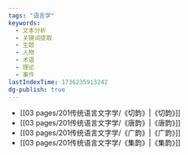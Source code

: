 ```yaml
---
tags: "语言学"
keywords:
  - 文本分析
  - 关键词提取
  - 主题
  - 人物
  - 术语
  - 理论
  - 事件
lastIndexTime: 1736235913242
dg-publish: true
---
```

<style> .container {font-family: sans-serif; text-align: center;} .button-wrapper button {z-index: 1;height: 40px; width: 100px; margin: 10px;padding: 5px;} .excalidraw .App-menu_top .buttonList { display: flex;} .excalidraw-wrapper { height: 800px; margin: 50px; position: relative;} :root[dir="ltr"] .excalidraw .layer-ui__wrapper .zen-mode-transition.App-menu_bottom--transition-left {transform: none;} </style><script src="https://cdn.jsdelivr.net/npm/react@17/umd/react.production.min.js"></script><script src="https://cdn.jsdelivr.net/npm/react-dom@17/umd/react-dom.production.min.js"></script><script type="text/javascript" src="https://cdn.jsdelivr.net/npm/@excalidraw/excalidraw@0/dist/excalidraw.production.min.js"></script><div id="韵书_2023-05-22_1206.38.excalidraw.md1"></div><script>(function(){const InitialData={"type":"excalidraw","version":2,"source":"https://github.com/zsviczian/obsidian-excalidraw-plugin/releases/tag/1.8.26","elements":[{"type":"rectangle","version":38,"versionNonce":1538378425,"isDeleted":false,"id":"r0BCu1qEIPXHy8bZx0bpJ","fillStyle":"hachure","strokeWidth":1,"strokeStyle":"solid","roughness":1,"opacity":100,"angle":0,"x":-723.6456909179688,"y":-219.83201599121094,"strokeColor":"#000000","backgroundColor":"transparent","width":113,"height":59,"seed":1073364599,"groupIds":[],"roundness":{"type":3},"boundElements":[{"type":"text","id":"aweAjrHB"},{"id":"32mJoSTkhvkAFrf1tFh34","type":"arrow"},{"id":"5zkgqqqUY1Ag_N3GyFnOm","type":"arrow"}],"updated":1684728583327,"link":null,"locked":false},{"type":"text","version":8,"versionNonce":1384726073,"isDeleted":false,"id":"aweAjrHB","fillStyle":"hachure","strokeWidth":1,"strokeStyle":"solid","roughness":1,"opacity":100,"angle":0,"x":-687.1456909179688,"y":-202.33201599121094,"strokeColor":"#000000","backgroundColor":"transparent","width":40,"height":24,"seed":288970647,"groupIds":[],"roundness":null,"boundElements":[],"updated":1684728427126,"link":null,"locked":false,"fontSize":20,"fontFamily":4,"text":"广韵","rawText":"广韵","textAlign":"center","verticalAlign":"middle","containerId":"r0BCu1qEIPXHy8bZx0bpJ","originalText":"广韵","lineHeight":1.2,"baseline":18},{"type":"rectangle","version":69,"versionNonce":102674679,"isDeleted":false,"id":"7s3_NutVgPA5GPKXD178X","fillStyle":"hachure","strokeWidth":1,"strokeStyle":"solid","roughness":1,"opacity":100,"angle":0,"x":-716.5028686523438,"y":-75.18913269042969,"strokeColor":"#000000","backgroundColor":"transparent","width":113,"height":59,"seed":1752379127,"groupIds":[],"roundness":{"type":3},"boundElements":[{"type":"text","id":"CfJrav8B"},{"id":"HuONu9beKz5XTEOtgk9NO","type":"arrow"}],"updated":1684728579523,"link":null,"locked":false},{"type":"text","version":48,"versionNonce":92768633,"isDeleted":false,"id":"CfJrav8B","fillStyle":"hachure","strokeWidth":1,"strokeStyle":"solid","roughness":1,"opacity":100,"angle":0,"x":-700.0028686523438,"y":-57.68913269042969,"strokeColor":"#000000","backgroundColor":"transparent","width":80,"height":24,"seed":239089687,"groupIds":[],"roundness":null,"boundElements":[],"updated":1684728479284,"link":null,"locked":false,"fontSize":20,"fontFamily":4,"text":"景德韵略","rawText":"景德韵略","textAlign":"center","verticalAlign":"middle","containerId":"7s3_NutVgPA5GPKXD178X","originalText":"景德韵略","lineHeight":1.2,"baseline":18},{"type":"rectangle","version":118,"versionNonce":791378455,"isDeleted":false,"id":"w1uNJw_Mnqw8pFmlXk4XU","fillStyle":"hachure","strokeWidth":1,"strokeStyle":"solid","roughness":1,"opacity":100,"angle":0,"x":-942.3956909179688,"y":-70.72489929199219,"strokeColor":"#000000","backgroundColor":"transparent","width":113,"height":59,"seed":1954493527,"groupIds":[],"roundness":{"type":3},"boundElements":[{"type":"text","id":"1mKU8HOJ"},{"id":"HuONu9beKz5XTEOtgk9NO","type":"arrow"}],"updated":1684728579523,"link":null,"locked":false},{"type":"text","version":92,"versionNonce":1009681657,"isDeleted":false,"id":"1mKU8HOJ","fillStyle":"hachure","strokeWidth":1,"strokeStyle":"solid","roughness":1,"opacity":100,"angle":0,"x":-915.8956909179688,"y":-53.22489929199219,"strokeColor":"#000000","backgroundColor":"transparent","width":60,"height":24,"seed":962892151,"groupIds":[],"roundness":null,"boundElements":[],"updated":1684728484156,"link":null,"locked":false,"fontSize":20,"fontFamily":4,"text":"平水韵","rawText":"平水韵","textAlign":"center","verticalAlign":"middle","containerId":"w1uNJw_Mnqw8pFmlXk4XU","originalText":"平水韵","lineHeight":1.2,"baseline":18},{"type":"rectangle","version":157,"versionNonce":452231351,"isDeleted":false,"id":"MxmVGrMNnJnSxdiSaKxtt","fillStyle":"hachure","strokeWidth":1,"strokeStyle":"solid","roughness":1,"opacity":100,"angle":0,"x":-945.9671020507812,"y":-219.83201599121094,"strokeColor":"#000000","backgroundColor":"transparent","width":113,"height":59,"seed":1132813047,"groupIds":[],"roundness":{"type":3},"boundElements":[{"type":"text","id":"HRfiJJrM"},{"id":"32mJoSTkhvkAFrf1tFh34","type":"arrow"}],"updated":1684728575523,"link":null,"locked":false},{"type":"text","version":132,"versionNonce":1985440953,"isDeleted":false,"id":"HRfiJJrM","fillStyle":"hachure","strokeWidth":1,"strokeStyle":"solid","roughness":1,"opacity":100,"angle":0,"x":-909.4671020507812,"y":-202.33201599121094,"strokeColor":"#000000","backgroundColor":"transparent","width":40,"height":24,"seed":506258455,"groupIds":[],"roundness":null,"boundElements":[],"updated":1684728455867,"link":null,"locked":false,"fontSize":20,"fontFamily":4,"text":"切韵","rawText":"切韵","textAlign":"center","verticalAlign":"middle","containerId":"MxmVGrMNnJnSxdiSaKxtt","originalText":"切韵","lineHeight":1.2,"baseline":18},{"type":"rectangle","version":210,"versionNonce":416198551,"isDeleted":false,"id":"a3_RZsIWBLMLb4Y3dDl-i","fillStyle":"hachure","strokeWidth":1,"strokeStyle":"solid","roughness":1,"opacity":100,"angle":0,"x":-723.6456909179688,"y":-360.0105743408203,"strokeColor":"#000000","backgroundColor":"transparent","width":113,"height":59,"seed":1110439991,"groupIds":[],"roundness":{"type":3},"boundElements":[{"type":"text","id":"Il6ed8bR"}],"updated":1684728433610,"link":null,"locked":false},{"type":"text","version":186,"versionNonce":638774679,"isDeleted":false,"id":"Il6ed8bR","fillStyle":"hachure","strokeWidth":1,"strokeStyle":"solid","roughness":1,"opacity":100,"angle":0,"x":-687.1456909179688,"y":-342.5105743408203,"strokeColor":"#000000","backgroundColor":"transparent","width":40,"height":24,"seed":1074911575,"groupIds":[],"roundness":null,"boundElements":[],"updated":1684728461476,"link":null,"locked":false,"fontSize":20,"fontFamily":4,"text":"玉篇","rawText":"玉篇","textAlign":"center","verticalAlign":"middle","containerId":"a3_RZsIWBLMLb4Y3dDl-i","originalText":"玉篇","lineHeight":1.2,"baseline":18},{"type":"rectangle","version":259,"versionNonce":788571959,"isDeleted":false,"id":"h39aS-5hQlkm2HF8mwSu8","fillStyle":"hachure","strokeWidth":1,"strokeStyle":"solid","roughness":1,"opacity":100,"angle":0,"x":-485.25286865234375,"y":-362.6891632080078,"strokeColor":"#000000","backgroundColor":"transparent","width":113,"height":59,"seed":1457048535,"groupIds":[],"roundness":{"type":3},"boundElements":[{"type":"text","id":"D7jIBa5S"}],"updated":1684728434943,"link":null,"locked":false},{"type":"text","version":233,"versionNonce":357746745,"isDeleted":false,"id":"D7jIBa5S","fillStyle":"hachure","strokeWidth":1,"strokeStyle":"solid","roughness":1,"opacity":100,"angle":0,"x":-448.75286865234375,"y":-345.1891632080078,"strokeColor":"#000000","backgroundColor":"transparent","width":40,"height":24,"seed":1537161463,"groupIds":[],"roundness":null,"boundElements":[],"updated":1684728465203,"link":null,"locked":false,"fontSize":20,"fontFamily":4,"text":"类篇","rawText":"类篇","textAlign":"center","verticalAlign":"middle","containerId":"h39aS-5hQlkm2HF8mwSu8","originalText":"类篇","lineHeight":1.2,"baseline":18},{"type":"rectangle","version":304,"versionNonce":880413593,"isDeleted":false,"id":"HcqRW1y3xqbHTDmZBngRp","fillStyle":"hachure","strokeWidth":1,"strokeStyle":"solid","roughness":1,"opacity":100,"angle":0,"x":-477.21710205078125,"y":-222.5105743408203,"strokeColor":"#000000","backgroundColor":"transparent","width":113,"height":59,"seed":955425239,"groupIds":[],"roundness":{"type":3},"boundElements":[{"type":"text","id":"LHCKeZ10"},{"id":"5zkgqqqUY1Ag_N3GyFnOm","type":"arrow"}],"updated":1684728583327,"link":null,"locked":false},{"type":"text","version":277,"versionNonce":2062622967,"isDeleted":false,"id":"LHCKeZ10","fillStyle":"hachure","strokeWidth":1,"strokeStyle":"solid","roughness":1,"opacity":100,"angle":0,"x":-440.71710205078125,"y":-205.0105743408203,"strokeColor":"#000000","backgroundColor":"transparent","width":40,"height":24,"seed":1208897271,"groupIds":[],"roundness":null,"boundElements":[],"updated":1684728470619,"link":null,"locked":false,"fontSize":20,"fontFamily":4,"text":"集韵","rawText":"集韵","textAlign":"center","verticalAlign":"middle","containerId":"HcqRW1y3xqbHTDmZBngRp","originalText":"集韵","lineHeight":1.2,"baseline":18},{"type":"rectangle","version":341,"versionNonce":752408695,"isDeleted":false,"id":"6605ad8bRE3Cd_V-zCt08","fillStyle":"hachure","strokeWidth":1,"strokeStyle":"solid","roughness":1,"opacity":100,"angle":0,"x":-470.96710205078125,"y":-69.83201599121094,"strokeColor":"#000000","backgroundColor":"transparent","width":113,"height":59,"seed":894924055,"groupIds":[],"roundness":{"type":3},"boundElements":[{"type":"text","id":"lATpWyV3"}],"updated":1684728439660,"link":null,"locked":false},{"type":"text","version":317,"versionNonce":218069847,"isDeleted":false,"id":"lATpWyV3","fillStyle":"hachure","strokeWidth":1,"strokeStyle":"solid","roughness":1,"opacity":100,"angle":0,"x":-454.46710205078125,"y":-52.33201599121094,"strokeColor":"#000000","backgroundColor":"transparent","width":80,"height":24,"seed":1593227831,"groupIds":[],"roundness":null,"boundElements":[],"updated":1684728510782,"link":null,"locked":false,"fontSize":20,"fontFamily":4,"text":"礼部韵略","rawText":"礼部韵略","textAlign":"center","verticalAlign":"middle","containerId":"6605ad8bRE3Cd_V-zCt08","originalText":"礼部韵略","lineHeight":1.2,"baseline":18},{"type":"rectangle","version":451,"versionNonce":1197548825,"isDeleted":false,"id":"PwPbxUjCRQ1apZteVbm8t","fillStyle":"hachure","strokeWidth":1,"strokeStyle":"solid","roughness":1,"opacity":100,"angle":0,"x":-266.50274658203125,"y":-71.61772155761719,"strokeColor":"#000000","backgroundColor":"transparent","width":113,"height":59,"seed":808948503,"groupIds":[],"roundness":{"type":3},"boundElements":[{"type":"text","id":"0k9zvvQS"},{"id":"VGJMQQVhn-rPCEvfScAhs","type":"arrow"},{"id":"DPypgCYQ3SK9RECVLpLCh","type":"arrow"}],"updated":1684728598771,"link":null,"locked":false},{"type":"text","version":437,"versionNonce":1629008089,"isDeleted":false,"id":"0k9zvvQS","fillStyle":"hachure","strokeWidth":1,"strokeStyle":"solid","roughness":1,"opacity":100,"angle":0,"x":-230.00274658203125,"y":-54.11772155761719,"strokeColor":"#000000","backgroundColor":"transparent","width":40,"height":24,"seed":69408823,"groupIds":[],"roundness":null,"boundElements":[],"updated":1684728522990,"link":null,"locked":false,"fontSize":20,"fontFamily":4,"text":"增韵","rawText":"增韵","textAlign":"center","verticalAlign":"middle","containerId":"PwPbxUjCRQ1apZteVbm8t","originalText":"增韵","lineHeight":1.2,"baseline":18},{"type":"rectangle","version":503,"versionNonce":1003068729,"isDeleted":false,"id":"G6P-lEwF2SsZd37jbltMN","fillStyle":"hachure","strokeWidth":1,"strokeStyle":"solid","roughness":1,"opacity":100,"angle":0,"x":-87.93145751953125,"y":-71.61772155761719,"strokeColor":"#000000","backgroundColor":"transparent","width":113,"height":59,"seed":357704215,"groupIds":[],"roundness":{"type":3},"boundElements":[{"type":"text","id":"fAE49wwH"},{"id":"VGJMQQVhn-rPCEvfScAhs","type":"arrow"}],"updated":1684728594790,"link":null,"locked":false},{"type":"text","version":482,"versionNonce":569967319,"isDeleted":false,"id":"fAE49wwH","fillStyle":"hachure","strokeWidth":1,"strokeStyle":"solid","roughness":1,"opacity":100,"angle":0,"x":-71.43145751953125,"y":-54.11772155761719,"strokeColor":"#000000","backgroundColor":"transparent","width":80,"height":24,"seed":622053175,"groupIds":[],"roundness":null,"boundElements":[],"updated":1684728534719,"link":null,"locked":false,"fontSize":20,"fontFamily":4,"text":"洪武正韵","rawText":"洪武正韵","textAlign":"center","verticalAlign":"middle","containerId":"G6P-lEwF2SsZd37jbltMN","originalText":"洪武正韵","lineHeight":1.2,"baseline":18},{"type":"rectangle","version":538,"versionNonce":2047810041,"isDeleted":false,"id":"0vDfvelNP4oSSq28he_cs","fillStyle":"hachure","strokeWidth":1,"strokeStyle":"solid","roughness":1,"opacity":100,"angle":0,"x":-208.46710205078125,"y":45.34657287597656,"strokeColor":"#000000","backgroundColor":"transparent","width":113,"height":59,"seed":420956697,"groupIds":[],"roundness":{"type":3},"boundElements":[{"type":"text","id":"JmDd1CmV"},{"id":"DPypgCYQ3SK9RECVLpLCh","type":"arrow"}],"updated":1684728598772,"link":null,"locked":false},{"type":"text","version":512,"versionNonce":403187097,"isDeleted":false,"id":"JmDd1CmV","fillStyle":"hachure","strokeWidth":1,"strokeStyle":"solid","roughness":1,"opacity":100,"angle":0,"x":-171.96710205078125,"y":62.84657287597656,"strokeColor":"#000000","backgroundColor":"transparent","width":40,"height":24,"seed":2109654841,"groupIds":[],"roundness":null,"boundElements":[],"updated":1684728539094,"link":null,"locked":false,"fontSize":20,"fontFamily":4,"text":"韵会","rawText":"韵会","textAlign":"center","verticalAlign":"middle","containerId":"0vDfvelNP4oSSq28he_cs","originalText":"韵会","lineHeight":1.2,"baseline":18},{"type":"text","version":11,"versionNonce":1528739385,"isDeleted":false,"id":"Cbhdk2ug","fillStyle":"hachure","strokeWidth":1,"strokeStyle":"solid","roughness":1,"opacity":100,"angle":0,"x":-926.0741577148438,"y":7.4358367919921875,"strokeColor":"#000000","backgroundColor":"transparent","width":110,"height":24,"seed":1373994457,"groupIds":[],"roundness":null,"boundElements":[],"updated":1684728499281,"link":null,"locked":false,"fontSize":20,"fontFamily":4,"text":"《蒙古字韵》","rawText":"《蒙古字韵》","textAlign":"left","verticalAlign":"top","containerId":null,"originalText":"《蒙古字韵》","lineHeight":1.2,"baseline":18},{"type":"text","version":5,"versionNonce":2063067831,"isDeleted":false,"id":"YesIjqG9","fillStyle":"hachure","strokeWidth":1,"strokeStyle":"solid","roughness":1,"opacity":100,"angle":0,"x":-239.46697998046875,"y":-102.38557434082031,"strokeColor":"#000000","backgroundColor":"transparent","width":40,"height":24,"seed":1747541111,"groupIds":[],"roundness":null,"boundElements":[],"updated":1684728544453,"link":null,"locked":false,"fontSize":20,"fontFamily":4,"text":"南宋","rawText":"南宋","textAlign":"left","verticalAlign":"top","containerId":null,"originalText":"南宋","lineHeight":1.2,"baseline":18},{"type":"text","version":11,"versionNonce":12991641,"isDeleted":false,"id":"mIBv3Ybf","fillStyle":"hachure","strokeWidth":1,"strokeStyle":"solid","roughness":1,"opacity":100,"angle":0,"x":-491.252685546875,"y":28.864425659179688,"strokeColor":"#000000","backgroundColor":"transparent","width":40,"height":24,"seed":1088061497,"groupIds":[],"roundness":null,"boundElements":[],"updated":1684728553710,"link":null,"locked":false,"fontSize":20,"fontFamily":4,"text":"窄韵","rawText":"窄韵","textAlign":"left","verticalAlign":"top","containerId":null,"originalText":"窄韵","lineHeight":1.2,"baseline":18},{"type":"text","version":24,"versionNonce":562746905,"isDeleted":false,"id":"hEbN0fIs","fillStyle":"hachure","strokeWidth":1,"strokeStyle":"solid","roughness":1,"opacity":100,"angle":0,"x":-1028.752685546875,"y":-52.38557434082031,"strokeColor":"#000000","backgroundColor":"transparent","width":67.53999328613281,"height":24,"seed":938234199,"groupIds":[],"roundness":null,"boundElements":[],"updated":1684728569063,"link":null,"locked":false,"fontSize":20,"fontFamily":4,"text":"金/蒙古","rawText":"金/蒙古","textAlign":"left","verticalAlign":"top","containerId":null,"originalText":"金/蒙古","lineHeight":1.2,"baseline":18},{"type":"arrow","version":36,"versionNonce":1754241943,"isDeleted":false,"id":"32mJoSTkhvkAFrf1tFh34","fillStyle":"hachure","strokeWidth":1,"strokeStyle":"solid","roughness":1,"opacity":100,"angle":0,"x":-831.4312133789062,"y":-194.3498077392578,"strokeColor":"#000000","backgroundColor":"transparent","width":100,"height":1.785736083984375,"seed":1526094905,"groupIds":[],"roundness":{"type":2},"boundElements":[],"updated":1684728690133,"link":null,"locked":false,"startBinding":{"elementId":"MxmVGrMNnJnSxdiSaKxtt","gap":1.535888671875,"focus":-0.0977229577837791},"endBinding":{"elementId":"r0BCu1qEIPXHy8bZx0bpJ","gap":7.7855224609375,"focus":0.22785116104287173},"lastCommittedPoint":null,"startArrowhead":null,"endArrowhead":"arrow","points":[[0,0],[100,-1.785736083984375]]},{"type":"arrow","version":38,"versionNonce":902365815,"isDeleted":false,"id":"HuONu9beKz5XTEOtgk9NO","fillStyle":"hachure","strokeWidth":1,"strokeStyle":"solid","roughness":1,"opacity":100,"angle":0,"x":-728.7526245117188,"y":-40.77836608886719,"strokeColor":"#000000","backgroundColor":"transparent","width":98.21429443359375,"height":2.6785888671875,"seed":1134992153,"groupIds":[],"roundness":{"type":2},"boundElements":[],"updated":1684728690130,"link":null,"locked":false,"startBinding":{"elementId":"7s3_NutVgPA5GPKXD178X","gap":12.249755859375,"focus":-0.21860731593530294},"endBinding":{"elementId":"w1uNJw_Mnqw8pFmlXk4XU","gap":2.42877197265625,"focus":-0.12368236626102382},"lastCommittedPoint":null,"startArrowhead":null,"endArrowhead":"arrow","points":[[0,0],[-98.21429443359375,-2.6785888671875]]},{"type":"arrow","version":23,"versionNonce":1969623223,"isDeleted":false,"id":"5zkgqqqUY1Ag_N3GyFnOm","fillStyle":"hachure","strokeWidth":1,"strokeStyle":"solid","roughness":1,"opacity":100,"angle":0,"x":-605.5383911132812,"y":-197.02839660644537,"strokeColor":"#000000","backgroundColor":"transparent","width":118.74999999999989,"height":1.78570556640625,"seed":1190270681,"groupIds":[],"roundness":{"type":2},"boundElements":[],"updated":1684728690142,"link":null,"locked":false,"startBinding":{"elementId":"r0BCu1qEIPXHy8bZx0bpJ","gap":5.1072998046875,"focus":-0.19011637030813242},"endBinding":{"elementId":"HcqRW1y3xqbHTDmZBngRp","gap":9.5712890625,"focus":0.22395918695130804},"lastCommittedPoint":null,"startArrowhead":null,"endArrowhead":"arrow","points":[[0,0],[118.74999999999989,-1.78570556640625]]},{"type":"arrow","version":23,"versionNonce":535140375,"isDeleted":false,"id":"VGJMQQVhn-rPCEvfScAhs","fillStyle":"hachure","strokeWidth":1,"strokeStyle":"solid","roughness":1,"opacity":100,"angle":0,"x":-145.7169189453125,"y":-35.42124938964844,"strokeColor":"#000000","backgroundColor":"transparent","width":46.428466796875,"height":0,"seed":1346842745,"groupIds":[],"roundness":{"type":2},"boundElements":[],"updated":1684728690153,"link":null,"locked":false,"startBinding":{"elementId":"PwPbxUjCRQ1apZteVbm8t","gap":7.78582763671875,"focus":0.22699905654131355},"endBinding":{"elementId":"G6P-lEwF2SsZd37jbltMN","gap":11.35699462890625,"focus":-0.22699905654131355},"lastCommittedPoint":null,"startArrowhead":null,"endArrowhead":"arrow","points":[[0,0],[46.428466796875,0]]},{"type":"arrow","version":21,"versionNonce":969440567,"isDeleted":false,"id":"DPypgCYQ3SK9RECVLpLCh","fillStyle":"hachure","strokeWidth":1,"strokeStyle":"solid","roughness":1,"opacity":100,"angle":0,"x":-201.0740966796875,"y":-2.3855438232421875,"strokeColor":"#000000","backgroundColor":"transparent","width":2.6785888671875,"height":37.5,"seed":385060377,"groupIds":[],"roundness":{"type":2},"boundElements":[],"updated":1684728690157,"link":null,"locked":false,"startBinding":{"elementId":"PwPbxUjCRQ1apZteVbm8t","gap":10.232177734375,"focus":-0.10392278155548741},"endBinding":{"elementId":"0vDfvelNP4oSSq28he_cs","gap":10.23211669921875,"focus":-0.7437722881722336},"lastCommittedPoint":null,"startArrowhead":null,"endArrowhead":"arrow","points":[[0,0],[2.6785888671875,37.5]]},{"type":"line","version":31,"versionNonce":1948223481,"isDeleted":false,"id":"IKmuC9x9hh_vJ0QCJNEvz","fillStyle":"hachure","strokeWidth":1,"strokeStyle":"solid","roughness":1,"opacity":100,"angle":0,"x":-674.2884521484375,"y":-294.3497772216797,"strokeColor":"#000000","backgroundColor":"transparent","width":2.67852783203125,"height":64.28570556640625,"seed":283865817,"groupIds":[],"roundness":{"type":2},"boundElements":[],"updated":1684728606764,"link":null,"locked":false,"startBinding":null,"endBinding":null,"lastCommittedPoint":null,"startArrowhead":null,"endArrowhead":null,"points":[[0,0],[2.67852783203125,64.28570556640625]]},{"type":"line","version":31,"versionNonce":143914489,"isDeleted":false,"id":"Wp7l6bFO2y1pceZcaZFJD","fillStyle":"hachure","strokeWidth":1,"strokeStyle":"solid","roughness":1,"opacity":100,"angle":0,"x":-431.431396484375,"y":-299.70692443847656,"strokeColor":"#000000","backgroundColor":"transparent","width":0.8929443359375,"height":74.10714721679688,"seed":180232409,"groupIds":[],"roundness":{"type":2},"boundElements":[],"updated":1684728611115,"link":null,"locked":false,"startBinding":null,"endBinding":null,"lastCommittedPoint":null,"startArrowhead":null,"endArrowhead":null,"points":[[0,0],[0.8929443359375,74.10714721679688]]},{"type":"line","version":20,"versionNonce":1155891897,"isDeleted":false,"id":"3XXq3B-3tDQISz7LSerKT","fillStyle":"hachure","strokeWidth":1,"strokeStyle":"solid","roughness":1,"opacity":100,"angle":0,"x":-673.3956298828125,"y":-155.06407165527344,"strokeColor":"#000000","backgroundColor":"transparent","width":7.14288330078125,"height":78.57144165039062,"seed":1934180887,"groupIds":[],"roundness":{"type":2},"boundElements":[],"updated":1684728614865,"link":null,"locked":false,"startBinding":null,"endBinding":null,"lastCommittedPoint":null,"startArrowhead":null,"endArrowhead":null,"points":[[0,0],[7.14288330078125,78.57144165039062]]},{"type":"line","version":25,"versionNonce":497841879,"isDeleted":false,"id":"OHYWFc-8c4F94jV-fghMM","fillStyle":"hachure","strokeWidth":1,"strokeStyle":"solid","roughness":1,"opacity":100,"angle":0,"x":-426.967041015625,"y":-159.5283660888672,"strokeColor":"#000000","backgroundColor":"transparent","width":8.03564453125,"height":86.60714721679688,"seed":137617751,"groupIds":[],"roundness":{"type":2},"boundElements":[],"updated":1684728616998,"link":null,"locked":false,"startBinding":null,"endBinding":null,"lastCommittedPoint":null,"startArrowhead":null,"endArrowhead":null,"points":[[0,0],[8.03564453125,86.60714721679688]]},{"type":"line","version":32,"versionNonce":1858106393,"isDeleted":false,"id":"gPHro6SJ9L43ufdZ5zYCk","fillStyle":"hachure","strokeWidth":1,"strokeStyle":"solid","roughness":1,"opacity":100,"angle":0,"x":-357.32415771484375,"y":-41.67118835449219,"strokeColor":"#000000","backgroundColor":"transparent","width":87.5,"height":0.892822265625,"seed":12944375,"groupIds":[],"roundness":{"type":2},"boundElements":[],"updated":1684728623247,"link":null,"locked":false,"startBinding":null,"endBinding":null,"lastCommittedPoint":null,"startArrowhead":null,"endArrowhead":null,"points":[[0,0],[87.5,0.892822265625]]},{"id":"VFyuaL85","type":"text","x":-995.051810524681,"y":100.95871156634712,"width":325,"height":120,"angle":0,"strokeColor":"#000000","backgroundColor":"transparent","fillStyle":"hachure","strokeWidth":1,"strokeStyle":"solid","roughness":1,"opacity":100,"groupIds":[],"roundness":null,"seed":475119191,"version":91,"versionNonce":1074566231,"isDeleted":false,"boundElements":null,"updated":1684728748664,"link":null,"locked":false,"text":"《平水韵》系韵书 \n王文郁《新刊韵略》\n刘渊《《壬子新刊礼部韵略》（已佚）\n阴时夫《韵府群玉》\n《佩文韵府》等","rawText":"《平水韵》系韵书 \n王文郁《新刊韵略》\n刘渊《《壬子新刊礼部韵略》（已佚）\n阴时夫《韵府群玉》\n《佩文韵府》等","fontSize":20,"fontFamily":4,"textAlign":"left","verticalAlign":"top","baseline":114,"containerId":null,"originalText":"《平水韵》系韵书 \n王文郁《新刊韵略》\n刘渊《《壬子新刊礼部韵略》（已佚）\n阴时夫《韵府群玉》\n《佩文韵府》等","lineHeight":1.2},{"id":"dZ2gHBxu","type":"text","x":-460.5280475038477,"y":118.81580792051363,"width":210,"height":96,"angle":0,"strokeColor":"#000000","backgroundColor":"transparent","fillStyle":"hachure","strokeWidth":1,"strokeStyle":"solid","roughness":1,"opacity":100,"groupIds":[],"roundness":null,"seed":1600988951,"version":25,"versionNonce":1730354327,"isDeleted":false,"boundElements":null,"updated":1684728783181,"link":null,"locked":false,"text":"《礼部韵略》系韵书\n《附释文礼部韵略》\n《增修互注礼部韵略等》\n《洪武正韵》","rawText":"《礼部韵略》系韵书\n《附释文礼部韵略》\n《增修互注礼部韵略等》\n《洪武正韵》","fontSize":20,"fontFamily":4,"textAlign":"left","verticalAlign":"top","baseline":90,"containerId":null,"originalText":"《礼部韵略》系韵书\n《附释文礼部韵略》\n《增修互注礼部韵略等》\n《洪武正韵》","lineHeight":1.2}],"appState":{"theme":"light","viewBackgroundColor":"#ffffff","currentItemStrokeColor":"#000000","currentItemBackgroundColor":"transparent","currentItemFillStyle":"hachure","currentItemStrokeWidth":1,"currentItemStrokeStyle":"solid","currentItemRoughness":1,"currentItemOpacity":100,"currentItemFontFamily":4,"currentItemFontSize":20,"currentItemTextAlign":"left","currentItemStartArrowhead":null,"currentItemEndArrowhead":"arrow","scrollX":901.1902382590561,"scrollY":616.0985597552672,"zoom":{"value":0.7500000000000002},"currentItemRoundness":"round","gridSize":null,"colorPalette":{},"currentStrokeOptions":null,"previousGridSize":null},"files":{}};InitialData.scrollToContent=true;App=()=>{const e=React.useRef(null),t=React.useRef(null),[n,i]=React.useState({width:void 0,height:void 0});return React.useEffect(()=>{i({width:t.current.getBoundingClientRect().width,height:t.current.getBoundingClientRect().height});const e=()=>{i({width:t.current.getBoundingClientRect().width,height:t.current.getBoundingClientRect().height})};return window.addEventListener("resize",e),()=>window.removeEventListener("resize",e)},[t]),React.createElement(React.Fragment,null,React.createElement("div",{className:"excalidraw-wrapper",ref:t},React.createElement(ExcalidrawLib.Excalidraw,{ref:e,width:n.width,height:n.height,initialData:InitialData,viewModeEnabled:!0,zenModeEnabled:!0,gridModeEnabled:!1})))},excalidrawWrapper=document.getElementById("韵书_2023-05-22_1206.38.excalidraw.md1");ReactDOM.render(React.createElement(App),excalidrawWrapper);})();</script>

- [[03 pages/201传统语言文字学/《切韵》\|《切韵》]]
- [[03 pages/201传统语言文字学/《唐韵》\|《唐韵》]]
- [[03 pages/201传统语言文字学/《广韵》\|《广韵》]]
- [[03 pages/201传统语言文字学/《集韵》\|《集韵》]]

